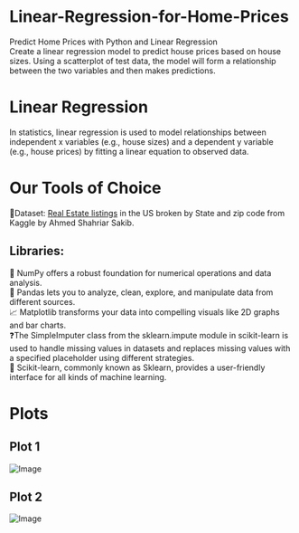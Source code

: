 # Linear-Regression-for-Home-Prices
Predict Home Prices with Python and Linear Regression <br>
Create a linear regression model to predict house prices based on house sizes. Using a scatterplot of test data, the model will form a relationship between the two variables and then makes predictions.

# Linear Regression
In statistics, linear regression is used to model relationships between independent x variables (e.g., house sizes) and a dependent y variable (e.g., house prices) by fitting a linear equation to observed data.

# Our Tools of Choice
📑Dataset: <a href="https://www.kaggle.com/datasets/ahmedshahriarsakib/usa-real-estate-dataset?select=realtor-data.zip.csv">Real Estate listings</a> in the US broken by State and zip code from Kaggle by Ahmed Shahriar Sakib.
## Libraries:
🔢 NumPy offers a robust foundation for numerical operations and data analysis.<br>
📖 Pandas lets you to analyze, clean, explore, and manipulate data from different sources.<br>
📈 Matplotlib transforms your data into compelling visuals like 2D graphs and bar charts.<br>
❓The SimpleImputer class from the sklearn.impute module in scikit-learn is used to handle missing values in datasets and replaces missing values with a specified placeholder using different strategies. <br>
🤖 Scikit-learn, commonly known as Sklearn, provides a user-friendly interface for all kinds of machine learning.<br>

# Plots
## Plot 1
![Image](https://github.com/user-attachments/assets/56875d14-d9fd-4e64-a10f-36df66d58981)
## Plot 2
![Image](https://github.com/user-attachments/assets/56875d14-d9fd-4e64-a10f-36df66d58981)

